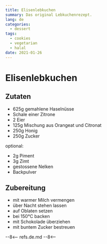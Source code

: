 ```yaml
---
title: Elisenlebkuchen
summary: Das original Lebkuchenrezept.
lang: de
categories:
  - dessert
tags:
  - cookies
  - vegetarian
  - halal
date: 2021-01-26
---
```


# Elisenlebkuchen

<!-- more -->

## Zutaten

* 625g gemahlene Haselnüsse
* Schale einer Zitrone
* 2 Eier
* 125g Mischung aus Orangeat und Citronat
* 250g Honig
* 250g Zucker

optional:

* 2g Piment
* 3g Zimt
* gestossene Nelken
* Backpulver

## Zubereitung

* mit warmer Milch vermengen
* über Nacht stehen lassen
* auf Oblaten setzen
* bei 150°C backen
* mit Schokolade überziehen
* mit buntem Zucker bestreuen

--8<--
refs.de.md
--8<--
